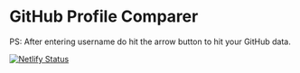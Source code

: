 # GitHub Profile Comparer 

PS: After entering username do hit the arrow button to hit your GitHub data. 

[![Netlify Status](https://api.netlify.com/api/v1/badges/1ae3e48b-38a3-48e0-9252-119ebc9c1e9b/deploy-status)](https://app.netlify.com/sites/profile-comparer/deploys)
